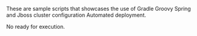 These are sample scripts that showcases the use of 
Gradle
Groovy
Spring and
Jboss cluster configuration
Automated deployment.

No ready for execution.